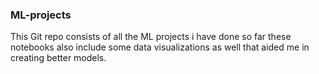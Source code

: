 ### ML-projects
This Git repo consists of all the ML projects i have done so far these notebooks also include some data visualizations as well that aided me in creating better models. 
